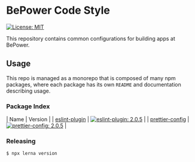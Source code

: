 # BePower Code Style

[![License: MIT](https://img.shields.io/badge/License-MIT-green.svg)](LICENSE.md)

This repository contains common configurations for building apps at BePower.

## Usage

This repo is managed as a monorepo that is composed of many npm packages, where each package has its own `README` and documentation describing usage.

### Package Index

[//]: # (BEGIN TABLE)

| Name | Version |
| [eslint-plugin](packages/eslint-plugin) | [![eslint-plugin: 2.0.5](https://img.shields.io/badge/eslint--plugin-2.0.5-brightgreen.svg)](packages/eslint-plugin/package.json) |
| [prettier-config](packages/prettier-config) | [![prettier-config: 2.0.5](https://img.shields.io/badge/prettier--config-2.0.5-brightgreen.svg)](packages/prettier-config/package.json) |

[//]: # (END TABLE)

### Releasing

```bash
$ npx lerna version
```
